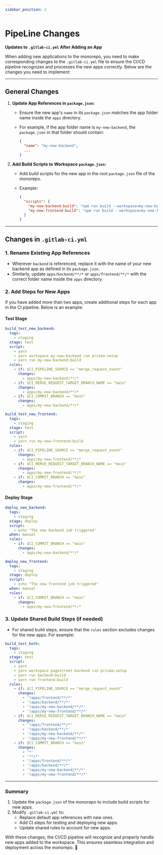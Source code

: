 ```yaml
---
sidebar_position: 2
---
```


# PipeLine Changes

**Updates to `.gitlab-ci.yml` After Adding an App**

When adding new applications to the monorepo, you need to make corresponding changes to the `.gitlab-ci.yml` file to ensure the CI/CD pipeline recognizes and processes the new apps correctly. Below are the changes you need to implement:

---

## **General Changes**

1. **Update App References in `package.json`:**
   - Ensure the new app's `name` in its `package.json` matches the app folder name inside the `apps` directory.
   - For example, if the app folder name is `my-new-backend`, the `package.json` in that folder should contain:

     ```json
     {
       "name": "my-new-backend",
       ...
     }
     ```

2. **Add Build Scripts to Workspace `package.json`:**
   - Add build scripts for the new app in the root `package.json` file of the monorepo.
   - Example:

     ```json
     {
       "scripts": {
         "my-new-backend:build": "npm run build --workspace=my-new-backend",
         "my-new-frontend:build": "npm run build --workspace=my-new-frontend"
       }
     }
     ```

---

## **Changes in `.gitlab-ci.yml`**

### **1. Rename Existing App References**

- Wherever `backend` is referenced, replace it with the name of your new backend app as defined in its `package.json`.
- Similarly, update `apps/backend/**/*` or `apps/frontend/**/*` with the correct folder name inside the `apps` directory.

### **2. Add Steps for New Apps**

If you have added more than two apps, create additional steps for each app in the CI pipeline. Below is an example:

#### **Test Stage**

```yaml
build_test_new_backend:
  tags:
    - staging
  stage: test
  script:
    - yarn
    - yarn workspace my-new-backend run prisma:setup
    - yarn run my-new-backend:build
  rules:
    - if: $CI_PIPELINE_SOURCE == "merge_request_event"
      changes:
        - apps/my-new-backend/**/*
    - if: $CI_MERGE_REQUEST_TARGET_BRANCH_NAME == "main"
      changes:
        - apps/my-new-backend/**/*
    - if: $CI_COMMIT_BRANCH == "main"
      changes:
        - apps/my-new-backend/**/*

build_test_new_frontend:
  tags:
    - staging
  stage: test
  script:
    - yarn
    - yarn run my-new-frontend:build
  rules:
    - if: $CI_PIPELINE_SOURCE == "merge_request_event"
      changes:
        - apps/my-new-frontend/**/*
    - if: $CI_MERGE_REQUEST_TARGET_BRANCH_NAME == "main"
      changes:
        - apps/my-new-frontend/**/*
    - if: $CI_COMMIT_BRANCH == "main"
      changes:
        - apps/my-new-frontend/**/*
```

#### **Deploy Stage**

```yaml
deploy_new_backend:
  tags:
    - staging
  stage: deploy
  script:
    - echo "The new backend job triggered"
  when: manual
  rules:
    - if: $CI_COMMIT_BRANCH == "main"
      changes:
        - apps/my-new-backend/**/*

deploy_new_frontend:
  tags:
    - staging
  stage: deploy
  script:
    - echo "The new frontend job triggered"
  when: manual
  rules:
    - if: $CI_COMMIT_BRANCH == "main"
      changes:
        - apps/my-new-frontend/**/*
```

### **3. Update Shared Build Steps (if needed)**

- For shared build steps, ensure that the `rules` section excludes changes for the new apps. For example:

```yaml
build_test_both:
  tags:
    - staging
  stage: test
  script:
    - yarn
    - yarn workspace pagestreet-backend run prisma:setup
    - yarn run backend:build
    - yarn run frontend:build
  rules:
    - if: $CI_PIPELINE_SOURCE == "merge_request_event"
      changes:
        - '!apps/frontend/**/*'
        - '!apps/backend/**/*'
        - '!apps/my-new-backend/**/*'
        - '!apps/my-new-frontend/**/*'
    - if: $CI_MERGE_REQUEST_TARGET_BRANCH_NAME == "main"
      changes:
        - '!apps/frontend/**/*'
        - '!apps/backend/**/*'
        - '!apps/my-new-backend/**/*'
        - '!apps/my-new-frontend/**/*'
    - if: $CI_COMMIT_BRANCH == "main"
      changes:
        - '*'
        - '**/*'
        - '!apps/frontend/**/*'
        - '!apps/backend/**/*'
        - '!apps/my-new-backend/**/*'
        - '!apps/my-new-frontend/**/*'
```

---

### **Summary**

1. Update the `package.json` of the monorepo to include build scripts for new apps.
2. Modify `.gitlab-ci.yml` to:
   - Replace default app references with new ones.
   - Add CI steps for testing and deploying new apps.
   - Update shared rules to account for new apps.

With these changes, the CI/CD pipeline will recognize and properly handle new apps added to the workspace. This ensures seamless integration and deployment across the monorepo. 🎉

